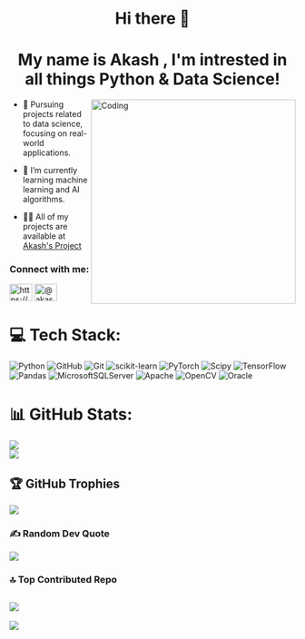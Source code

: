 
<h1 align="Center"> Hi there 👋 </h1>

<h1 align="Center"> My name is Akash , I'm intrested in all things Python & Data Science!  </h1>

<img align="right" alt="Coding" width="360" src="https://github.com/samadpls/Programing-Gifs/blob/main/static/gifs/pic5.gif">

- 🔭 Pursuing projects related to data science, focusing on real-world applications.
  
- 🌱 I’m currently learning machine learning and AI algorithms.
  
- 👨‍💻 All of my projects are available at [Akash's Project](https://github.com/AkashDevelop?tab=repositories)

<h3 align="left">Connect with me:</h3>
<p align="left">
<a href="https://linkedin.com/in/https://www.linkedin.com/in/akash061" target="blank"><img align="center" src="https://raw.githubusercontent.com/rahuldkjain/github-profile-readme-generator/master/src/images/icons/Social/linked-in-alt.svg" alt="https://www.linkedin.com/in/akash061" height="30" width="40" /></a>
<a href="https://www.hackerearth.com/@akashgautham182" target="blank"><img align="center" src="https://raw.githubusercontent.com/rahuldkjain/github-profile-readme-generator/master/src/images/icons/Social/hackerearth.svg" alt="@akashgautham182" height="30" width="40" /></a>
</p>

 # 💻 Tech Stack: 
![Python](https://img.shields.io/badge/python-3670A0?style=for-the-badge&logo=python&logoColor=ffdd54) ![GitHub](https://img.shields.io/badge/github-%23121011.svg?style=for-the-badge&logo=github&logoColor=white) ![Git](https://img.shields.io/badge/git-%23F05033.svg?style=for-the-badge&logo=git&logoColor=white) ![scikit-learn](https://img.shields.io/badge/scikit--learn-%23F7931E.svg?style=for-the-badge&logo=scikit-learn&logoColor=white) ![PyTorch](https://img.shields.io/badge/PyTorch-%23EE4C2C.svg?style=for-the-badge&logo=PyTorch&logoColor=white) ![Scipy](https://img.shields.io/badge/SciPy-%230C55A5.svg?style=for-the-badge&logo=scipy&logoColor=%white) ![TensorFlow](https://img.shields.io/badge/TensorFlow-%23FF6F00.svg?style=for-the-badge&logo=TensorFlow&logoColor=white) ![Pandas](https://img.shields.io/badge/pandas-%23150458.svg?style=for-the-badge&logo=pandas&logoColor=white) ![MicrosoftSQLServer](https://img.shields.io/badge/Microsoft%20SQL%20Server-CC2927?style=for-the-badge&logo=microsoft%20sql%20server&logoColor=white) ![Apache](https://img.shields.io/badge/apache-%23D42029.svg?style=for-the-badge&logo=apache&logoColor=white) ![OpenCV](https://img.shields.io/badge/opencv-%23white.svg?style=for-the-badge&logo=opencv&logoColor=white) ![Oracle](https://img.shields.io/badge/Oracle-F80000?style=for-the-badge&logo=oracle&logoColor=white) 
# 📊 GitHub Stats:
![](https://github-readme-stats.vercel.app/api?username=AkashDevelop&theme=tokyonight&hide_border=false&include_all_commits=true&count_private=true)<br/>
![](https://github-readme-stats.vercel.app/api/top-langs/?username=AkashDevelop&theme=tokyonight&hide_border=false&include_all_commits=true&count_private=true&layout=compact)

## 🏆 GitHub Trophies
![](https://github-profile-trophy.vercel.app/?username=AkashDevelop&theme=tokyonight&no-frame=true&no-bg=false&margin-w=4)

### ✍️ Random Dev Quote
![](https://quotes-github-readme.vercel.app/api?type=horizontal&theme=tokyonight)
### 🔝 Top Contributed Repo
![](https://github-contributor-stats.vercel.app/api?username=AkashDevelop&limit=5&theme=tokyonight&combine_all_yearly_contributions=true)
---
[![](https://visitcount.itsvg.in/api?id=AkashDevelop&icon=5&color=1)](https://visitcount.itsvg.in)
<!-- Proudly created with GPRM ( https://gprm.itsvg.in ) -->

